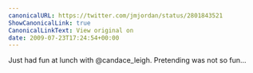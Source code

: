 ```yaml
---
canonicalURL: https://twitter.com/jmjordan/status/2801843521
ShowCanonicalLink: true
CanonicalLinkText: View original on
date: 2009-07-23T17:24:54+00:00
---
```

Just had fun at lunch with @candace_leigh. Pretending was not so fun...